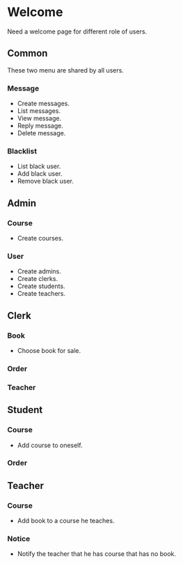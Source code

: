 Welcome
=======
Need a welcome page for different role of users.

Common
------
These two menu are shared by all users.

### Message ###

- Create messages.
- List messages.
- View message.
- Reply message.
- Delete message.

### Blacklist ###

- List black user.
- Add black user.
- Remove black user.

Admin
-----

### Course ###

- Create courses.

### User ###

- Create admins.
- Create clerks.
- Create students.
- Create teachers.

Clerk
-----

### Book ###

- Choose book for sale.

### Order ###

### Teacher ###

Student
-------

### Course ###

- Add course to oneself.

### Order ###

Teacher
-------

### Course ###

- Add book to a course he teaches.

### Notice ###

- Notify the teacher that he has course that has no book.
